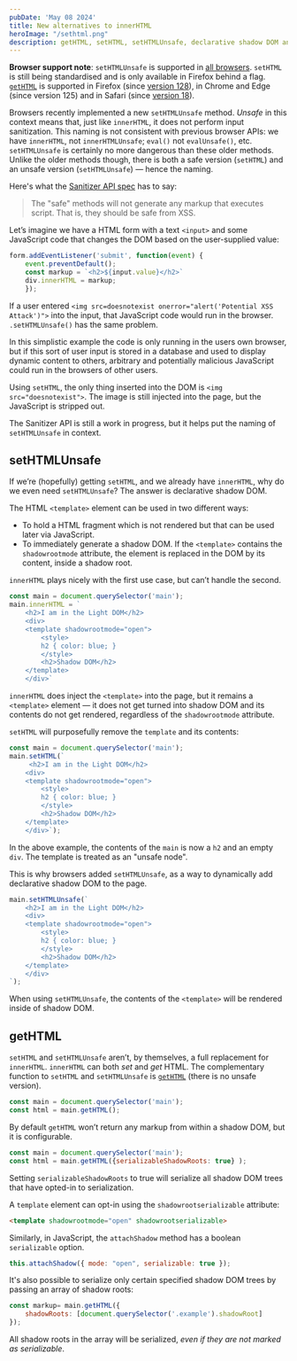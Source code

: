 ```yaml
---
pubDate: 'May 08 2024'
title: New alternatives to innerHTML
heroImage: "/sethtml.png"
description: getHTML, setHTML, setHTMLUnsafe, declarative shadow DOM and sanitization
---
```


__Browser support note__: `setHTMLUnsafe` is supported in [all browsers](https://caniuse.com/mdn-api_element_sethtmlunsafe). `setHTML` is still being standardised and is only available in Firefox behind a flag. [`getHTML`](https://caniuse.com/mdn-api_element_gethtml) is supported in Firefox (since [version 128](https://developer.mozilla.org/en-US/docs/Mozilla/Firefox/Releases/128)), in Chrome and Edge (since version 125) and in Safari (since [version 18](https://developer.apple.com/documentation/safari-release-notes/safari-18-release-notes)).

Browsers recently implemented a new `setHTMLUnsafe` method. *Unsafe* in this context means that, just like `innerHTML`, it does not perform input sanitization. This naming is not consistent with previous browser APIs: we have `innerHTML`, not `innerHTMLUnsafe`; `eval()` not `evalUnsafe()`, etc. `setHTMLUnsafe` is certainly no more dangerous than these older methods. Unlike the older methods though, there is both a safe version (`setHTML`) and an unsafe version (`setHTMLUnsafe`) — hence the naming.

Here's what the [Sanitizer API spec](https://wicg.github.io/sanitizer-api/) has to say:
> The "safe" methods will not generate any markup that executes script. That is, they should be safe from XSS.

Let’s imagine we have a HTML form with a text `<input>` and some JavaScript code that changes the DOM based on the user-supplied value:

```js
form.addEventListener('submit', function(event) {
    event.preventDefault();
    const markup = `<h2>${input.value}</h2>`
    div.innerHTML = markup;
    });
```

If a user entered `<img src=doesnotexist onerror="alert('Potential XSS Attack')">` into the input, that JavaScript code would run in the browser. `.setHTMLUnsafe()` has the same problem.

In this simplistic example the code is only running in the users own browser, but if this sort of user input is stored in a database and used to display dynamic content to others, arbitrary and potentially malicious JavaScript could run in the browsers of other users.

Using `setHTML`, the only thing inserted into the DOM is `<img src="doesnotexist">`. The image is still injected into the page, but the JavaScript is stripped out.

The Sanitizer API is still a work in progress, but it helps put the naming of `setHTMLUnsafe` in context. 

## setHTMLUnsafe

If we’re (hopefully) getting `setHTML`, and we already have `innerHTML`, why do we even need `setHTMLUnsafe`? The answer is declarative shadow DOM.

The HTML `<template>` element can be used in two different ways:

- To hold a HTML fragment which is not rendered but that can be used later via JavaScript. 
- To immediately generate a shadow DOM. If the `<template>` contains the `shadowrootmode` attribute, the element is replaced in the DOM by its content, inside a shadow root.

`innerHTML` plays nicely with the first use case, but can’t handle the second.

```js
const main = document.querySelector('main');
main.innerHTML = `
    <h2>I am in the Light DOM</h2>
    <div>
    <template shadowrootmode="open">
        <style>
        h2 { color: blue; }
        </style>
        <h2>Shadow DOM</h2>
    </template>
    </div>`
```

`innerHTML` does inject the `<template>` into the page, but it remains a `<template>` element — it does not get turned into shadow DOM and its contents do not get rendered, regardless of the `shadowrootmode` attribute.

`setHTML` will purposefully remove the `template` and its contents:

```js
const main = document.querySelector('main');
main.setHTML(`
     <h2>I am in the Light DOM</h2>
    <div>
    <template shadowrootmode="open">
        <style>
        h2 { color: blue; }
        </style>
        <h2>Shadow DOM</h2>
    </template>
    </div>`);
```
In the above example, the contents of the `main` is now a `h2` and an empty `div`. The template is treated as an "unsafe node".

This is why browsers added `setHTMLUnsafe`, as a way to dynamically add declarative shadow DOM to the page.

```js
main.setHTMLUnsafe(`
    <h2>I am in the Light DOM</h2>
    <div>
    <template shadowrootmode="open">
        <style>
        h2 { color: blue; }
        </style>
        <h2>Shadow DOM</h2>
    </template>
    </div>
`);
```

When using `setHTMLUnsafe`, the contents of the `<template>` will be rendered inside of shadow DOM.

## getHTML

`setHTML` and `setHTMLUnsafe` aren’t, by themselves, a full replacement for `innerHTML`. `innerHTML` can both *set* and *get* HTML. The complementary function to `setHTML` and `setHTMLUnsafe` is [`getHTML`](https://html.spec.whatwg.org/multipage/dynamic-markup-insertion.html#html-serialization-methods) (there is no unsafe version). 

```js
const main = document.querySelector('main');
const html = main.getHTML();
```

By default `getHTML` won’t return any markup from within a shadow DOM, but it is configurable.

```js
const main = document.querySelector('main');
const html = main.getHTML({serializableShadowRoots: true} );
```

Setting `serializableShadowRoots` to true will serialize all shadow DOM trees that have opted-in to serialization.

A `template` element can opt-in using the `shadowrootserializable` attribute:

```html
<template shadowrootmode="open" shadowrootserializable>
```

Similarly, in JavaScript, the `attachShadow` method has a boolean `serializable` option. 

```js
this.attachShadow({ mode: "open", serializable: true });
```

It's also possible to serialize only certain specified shadow DOM trees by passing an array of shadow roots:

```js
const markup= main.getHTML({
    shadowRoots: [document.querySelector('.example').shadowRoot]
});
```

All shadow roots in the array will be serialized, _even if they are not marked as serializable_.